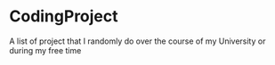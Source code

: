 # CodingProject
A list of project that I randomly do over the course of my University or during my free time
